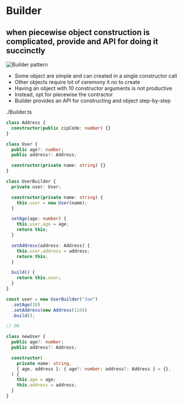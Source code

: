 # Builder

## when piecewise object construction is complicated, provide and API for doing it succinctly

![Builder pattern](https://refactoring.guru/images/patterns/content/builder/builder.png)

- Some object are simple and can created in a single constructor call
- Other objects require lot of ceremony it no to create
- Having an object with 10 constructor arguments is not productive
- Instead, opt for piecewise the contractor
- Builder provides an API for constructing and object step-by-step

./Builder.ts

```ts
class Address {
  constructor(public zipCode: number) {}
}

class User {
  public age?: number;
  public address?: Address;

  constructor(private name: string) {}
}

class UserBuilder {
  private user: User;

  constructor(private name: string) {
    this.user = new User(name);
  }

  setAge(age: number) {
    this.user.age = age;
    return this;
  }

  setAddress(address: Address) {
    this.user.address = address;
    return this;
  }

  build() {
    return this.user;
  }
}

const user = new UserBuilder("Joe")
  .setAge(10)
  .setAddress(new Address(124))
  .build();

// OR

class newUser {
  public age?: number;
  public address?: Address;

  constructor(
    private name: string,
    { age, address }: { age?: number; address?: Address } = {},
  ) {
    this.age = age;
    this.address = address;
  }
}
```
